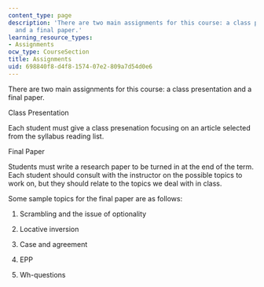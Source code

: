 ```yaml
---
content_type: page
description: 'There are two main assignments for this course: a class presentation
  and a final paper.'
learning_resource_types:
- Assignments
ocw_type: CourseSection
title: Assignments
uid: 698840f8-d4f8-1574-07e2-809a7d54d0e6
---
```


There are two main assignments for this course: a class presentation and a final paper.

Class Presentation

Each student must give a class presenation focusing on an article selected from the syllabus reading list.

Final Paper

Students must write a research paper to be turned in at the end of the term. Each student should consult with the instructor on the possible topics to work on, but they should relate to the topics we deal with in class.

Some sample topics for the final paper are as follows:

1) Scrambling and the issue of optionality

2) Locative inversion

3) Case and agreement

4) EPP

5) Wh-questions